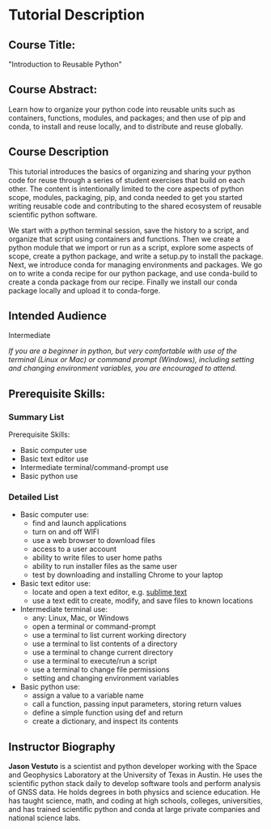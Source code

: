 # Tutorial Description

## Course Title: 

"Introduction to Reusable Python"

## Course Abstract:

Learn how to organize your python code into reusable units such as containers, functions, modules, and packages; and then use of pip and conda, to install and reuse locally, and to distribute and reuse globally.

## Course Description

This tutorial introduces the basics of organizing and sharing your python code for reuse through a series of student exercises that build on each other. The content is intentionally limited to the core aspects of python scope, modules, packaging, pip, and conda needed to get you started writing reusable code and contributing to the shared ecosystem of reusable scientific python software.

We start with a python terminal session, save the history to a script, and organize that script using containers and functions. Then we create a python module that we import or run as a script, explore some aspects of scope, create a python package, and write a setup.py to install the package. Next, we introduce conda for managing environments and packages. We go on to write a conda recipe for our python package, and use conda-build to create a conda package from our recipe. Finally we install our conda package locally and upload it to conda-forge.

## Intended Audience

Intermediate 

*If you are a beginner in python, but very comfortable with use of the terminal (Linux or Mac) or command prompt (Windows), including setting and changing environment variables, you are encouraged to attend.*

## Prerequisite Skills:

### Summary List

Prerequisite Skills:

* Basic computer use
* Basic text editor use
* Intermediate terminal/command-prompt use
* Basic python use

### Detailed List

* Basic computer use:  
    * find and launch applications
    * turn on and off WIFI
    * use a web browser to download files
    * access to a user account
    * ability to write files to user home paths
    * ability to run installer files as the same user
    * test by downloading and installing Chrome to your laptop
* Basic text editor use: 
    * locate and open a text editor, e.g. [sublime text](https://www.sublimetext.com)
    * use a text edit to create, modify, and save files to known locations 
* Intermediate terminal use:
    * any: Linux, Mac, or Windows
    * open a terminal or command-prompt
    * use a terminal to list current working directory
    * use a terminal to list contents of a directory 
    * use a terminal to change current directory
    * use a terminal to execute/run a script
    * use a terminal to change file permissions
    * setting and changing environment variables
* Basic python use:
    * assign a value to a variable name
    * call a function, passing input parameters, storing return values
    * define a simple function using def and return
    * create a dictionary, and inspect its contents


## Instructor Biography


**Jason Vestuto** is a scientist and python developer working with the Space and Geophysics Laboratory at the University of Texas in Austin. He uses the scientific python stack daily to develop software tools and perform analysis of GNSS data. He holds degrees in both physics and science education. He has taught science, math, and coding at high schools, colleges, universities, and has trained scientific python and conda at large private companies and national science labs. 